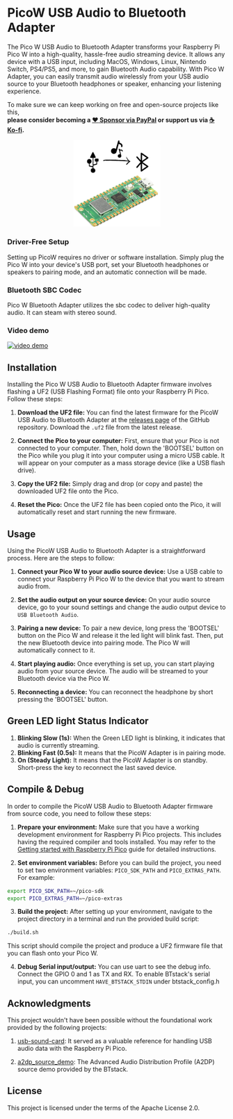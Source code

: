 # PicoW USB Audio to Bluetooth Adapter
The Pico W USB Audio to Bluetooth Adapter transforms your Raspberry Pi Pico W into a high-quality, hassle-free audio streaming device. 
It allows any device with a USB input, including MacOS, Windows, Linux, Nintendo Switch, PS4/PS5, and more, to gain Bluetooth Audio capability. 
With Pico W Adapter, you can easily transmit audio wirelessly from your USB audio source to your Bluetooth headphones or speaker, enhancing your listening experience.

To make sure we can keep working on free and open-source projects like this,  
**please consider becoming a [:heart: Sponsor via PayPal](https://www.paypal.com/donate/?business=UZAK3WFV233ML&no_recurring=0&item_name=Help+me+build+more+project%21&currency_code=USD) or support us via [:coffee: Ko-fi](https://ko-fi.com/wasdwasd0105).**  


<p align="center">
<img alt="Logo" src="logo.png" width="200">
</p>

### Driver-Free Setup
Setting up PicoW requires no driver or software installation. Simply plug the Pico W into your device's USB port, set your Bluetooth headphones or speakers to pairing mode, and an automatic connection will be made. 

### Bluetooth SBC Codec
Pico W Bluetooth Adapter utilizes the sbc codec to deliver high-quality audio. It can steam with stereo sound. 

### Video demo

[![video demo](http://img.youtube.com/vi/Dilagi7l4xc/0.jpg)](http://www.youtube.com/watch?v=Dilagi7l4xc "")


## Installation

Installing the Pico W USB Audio to Bluetooth Adapter firmware involves flashing a UF2 (USB Flashing Format) file onto your Raspberry Pi Pico. Follow these steps:

1. **Download the UF2 file:** You can find the latest firmware for the PicoW USB Audio to Bluetooth Adapter at the [releases page](https://github.com/wasdwasd0105/PicoW-usb2bt-audio/releases) of the GitHub repository. Download the `.uf2` file from the latest release.

2. **Connect the Pico to your computer:** First, ensure that your Pico is not connected to your computer. Then, hold down the 'BOOTSEL' button on the Pico while you plug it into your computer using a micro USB cable. It will appear on your computer as a mass storage device (like a USB flash drive).

3. **Copy the UF2 file:** Simply drag and drop (or copy and paste) the downloaded UF2 file onto the Pico. 

4. **Reset the Pico:** Once the UF2 file has been copied onto the Pico, it will automatically reset and start running the new firmware. 



## Usage

Using the PicoW USB Audio to Bluetooth Adapter is a straightforward process. Here are the steps to follow:

1. **Connect your Pico W to your audio source device:** Use a USB cable to connect your Raspberry Pi Pico W to the device that you want to stream audio from.

2. **Set the audio output on your source device:** On your audio source device, go to your sound settings and change the audio output device to `USB Bluetooth Audio`. 

3. **Pairing a new device:** To pair a new device, long press the 'BOOTSEL' button on the Pico W and release it the led light will blink fast. Then, put the new Bluetooth device into pairing mode. The Pico W will automatically connect to it.

4. **Start playing audio:** Once everything is set up, you can start playing audio from your source device. The audio will be streamed to your Bluetooth device via the Pico W.

5. **Reconnecting a device:** You can reconnect the headphone by short pressing the 'BOOTSEL' button.



## Green LED light Status Indicator

1. **Blinking Slow (1s):** When the Green LED light is blinking, it indicates that audio is currently streaming.
2. **Blinking Fast (0.5s):** It means that the PicoW Adapter is in pairing mode.
3. **On (Steady Light):** It means that the PicoW Adapter is on standby. Short-press the key to reconnect the last saved device.


## Compile & Debug

In order to compile the PicoW USB Audio to Bluetooth Adapter firmware from source code, you need to follow these steps:

1. **Prepare your environment:** Make sure that you have a working development environment for Raspberry Pi Pico projects. This includes having the required compiler and tools installed. You may refer to the [Getting started with Raspberry Pi Pico](https://www.raspberrypi.org/documentation/rp2040/getting-started/) guide for detailed instructions.

2. **Set environment variables:** Before you can build the project, you need to set two environment variables: `PICO_SDK_PATH` and `PICO_EXTRAS_PATH`. For example:

```bash
export PICO_SDK_PATH=~/pico-sdk
export PICO_EXTRAS_PATH=~/pico-extras
```

3. **Build the project:** After setting up your environment, navigate to the project directory in a terminal and run the provided build script:

```bash
./build.sh
```

This script should compile the project and produce a UF2 firmware file that you can flash onto your Pico W.

4. **Debug Serial input/output:** You can use uart to see the debug info. Connect the GPIO 0 and 1 as TX and RX. To enable BTstack's serial input, you can uncomment `HAVE_BTSTACK_STDIN` under btstack_config.h
    

## Acknowledgments

This project wouldn't have been possible without the foundational work provided by the following projects:

1. [usb-sound-card](https://github.com/raspberrypi/pico-playground/tree/master/apps/usb_sound_card): It served as a valuable reference for handling USB audio data with the Raspberry Pi Pico.

2. [a2dp_source_demo](https://github.com/bluekitchen/btstack/blob/master/example/a2dp_source_demo.c): The Advanced Audio Distribution Profile (A2DP) source demo provided by the BTstack.



## License

This project is licensed under the terms of the Apache License 2.0.

